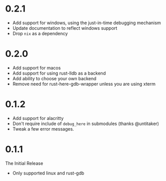 # 0.2.1

- Add support for windows, using the just-in-time debugging mechanism
- Update documentation to reflect windows support
- Drop `nix` as a dependency

# 0.2.0

- Add support for macos
- Add support for using rust-lldb as a backend
- Add ability to choose your own backend
- Remove need for rust-here-gdb-wrapper unless you are using xterm

# 0.1.2

- Add support for alacritty
- Don't require include of `debug_here` in submodules (thanks @untitaker)
- Tweak a few error messages.

# 0.1.1

The Initial Release
- Only supported linux and rust-gdb
